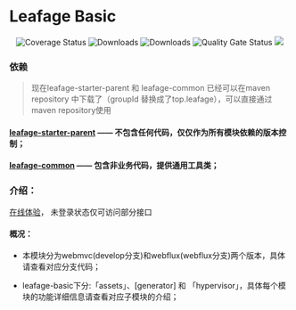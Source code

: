 # Leafage Basic

<p align="center">
 <img src="https://img.shields.io/badge/Spring%20Cloud-2023.0.3-green.svg" alt="Coverage Status">
 <img src="https://img.shields.io/badge/Spring%20Boot-3.2.7-green.svg" alt="Downloads">
 <img src="https://img.shields.io/badge/Spring%20Oauth2%20Authorization%20Server-1.3.2-green.svg" alt="Downloads">
 <img src="https://sonarcloud.io/api/project_badges/measure?project=little3201_leafage-basic&metric=alert_status" alt="Quality Gate Status">
 <img src="https://sonarcloud.io/api/project_badges/measure?project=little3201_leafage-basic&metric=coverage"/>
</p>

### 依赖

> 现在leafage-starter-parent 和 leafage-common 已经可以在maven repository 中下载了（groupId 替换成了top.leafage），可以直接通过maven
> repository使用

#### [leafage-starter-parent](https://github.com/little3201/) —— 不包含任何代码，仅仅作为所有模块依赖的版本控制；

#### [leafage-common](https://github.com/little3201/leafage-common) —— 包含非业务代码，提供通用工具类；

### 介绍：

<a target="_blank" href="https://console.leafage.top"> 在线体验</a>， 未登录状态仅可访问部分接口

#### 概况：

- 本模块分为webmvc(develop分支)和webflux(webflux分支)两个版本，具体请查看对应分支代码；

- leafage-basic下分:「assets」、[generator] 和 「hypervisor」，具体每个模块的功能详细信息请查看对应子模块的介绍；
